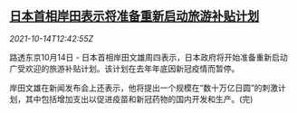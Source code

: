 <!--1634216463000-->
[日本首相岸田表示将准备重新启动旅游补贴计划](https://cn.reuters.com/article/japan-kishida-tourism-plan-1014-idCNKBS2H41GD)
------

<div><i>2021-10-14T12:42:55Z</i></div><p>路透东京10月14日 - 日本首相岸田文雄周四表示，日本政府将开始准备重新启动广受欢迎的旅游补贴计划。该计划在去年年底因新冠疫情而暂停。</p><p>岸田文雄在新闻发布会上还表示，他将提出一个规模在“数十万亿日圆”的刺激计划，其中包括增加支出以促进疫苗和新冠药物的国内开发和生产。(完)</p>
